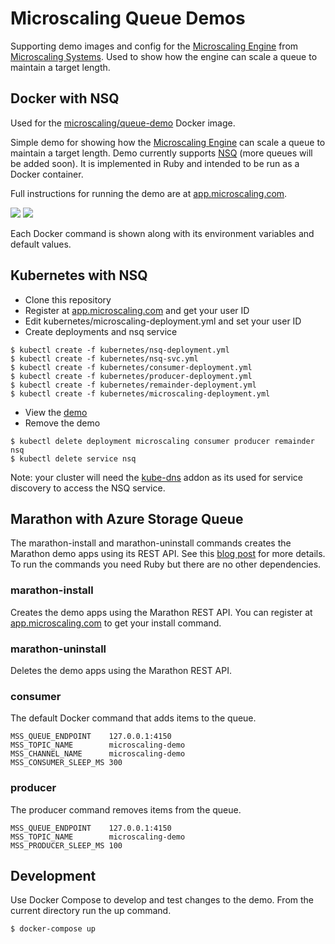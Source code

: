 # Microscaling Queue Demos

Supporting demo images and config for the [Microscaling Engine](https://github.com/microscaling/microscaling) from [Microscaling Systems](https://microscaling.com). Used to show how the engine can scale a queue to maintain a target length.

## Docker with NSQ

Used for the [microscaling/queue-demo](https://hub.docker.com/r/microscaling/queue-demo/) Docker image.

Simple demo for showing how the [Microscaling Engine](https://github.com/microscaling/microscaling) can scale a queue to maintain a target length. Demo currently supports [NSQ](http://nsq.io/) (more queues will be added soon). It is implemented in Ruby and intended to be run as a Docker container.

Full instructions for running the demo are at [app.microscaling.com](https://app.microscaling.com).

[![](https://images.microbadger.com/badges/image/microscaling/queue-demo.svg)](http://microbadger.com/images/microscaling/queue-demo "Get your own image badge on microbadger.com")
[![](https://images.microbadger.com/badges/version/microscaling/queue-demo.svg)](http://microbadger.com/images/microscaling/queue-demo "Get your own version badge on microbadger.com")

Each Docker command is shown along with its environment variables and default values.

## Kubernetes with NSQ

* Clone this repository
* Register at [app.microscaling.com](https://app.microscaling.com) and get your user ID
* Edit kubernetes/microscaling-deployment.yml and set your user ID
* Create deployments and nsq service

```
$ kubectl create -f kubernetes/nsq-deployment.yml
$ kubectl create -f kubernetes/nsq-svc.yml
$ kubectl create -f kubernetes/consumer-deployment.yml
$ kubectl create -f kubernetes/producer-deployment.yml
$ kubectl create -f kubernetes/remainder-deployment.yml
$ kubectl create -f kubernetes/microscaling-deployment.yml
```

* View the [demo](http://app.microscaling.com/metrics)
* Remove the demo

```
$ kubectl delete deployment microscaling consumer producer remainder nsq
$ kubectl delete service nsq
```

Note: your cluster will need the [kube-dns](https://github.com/kubernetes/kubernetes/tree/master/cluster/addons/dns) addon as its used for service discovery to access the NSQ service.

## Marathon with Azure Storage Queue

The marathon-install and marathon-uninstall commands creates the Marathon demo apps using its REST API. See this [blog post](http://blog.microscaling.com/2016/05/microscaling-marathon-with-dcos-on.html) for more details. To run the commands you need Ruby but there are no other dependencies.

### marathon-install

Creates the demo apps using the Marathon REST API. You can register at [app.microscaling.com](https://app.microscaling.com) to get your install command.

### marathon-uninstall

Deletes the demo apps using the Marathon REST API.

### consumer

The default Docker command that adds items to the queue.

```
MSS_QUEUE_ENDPOINT    127.0.0.1:4150
MSS_TOPIC_NAME        microscaling-demo
MSS_CHANNEL_NAME      microscaling-demo
MSS_CONSUMER_SLEEP_MS 300
```

### producer

The producer command removes items from the queue.

```
MSS_QUEUE_ENDPOINT    127.0.0.1:4150
MSS_TOPIC_NAME        microscaling-demo
MSS_PRODUCER_SLEEP_MS 100
```

## Development

Use Docker Compose to develop and test changes to the demo. From the current directory
run the up command.

```
$ docker-compose up
```
